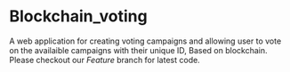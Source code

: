 # Blockchain_voting
A web application for creating voting campaigns and allowing user to vote on the availaible campaigns with their unique ID, Based on blockchain.
Please checkout our *Feature* branch for latest code.
